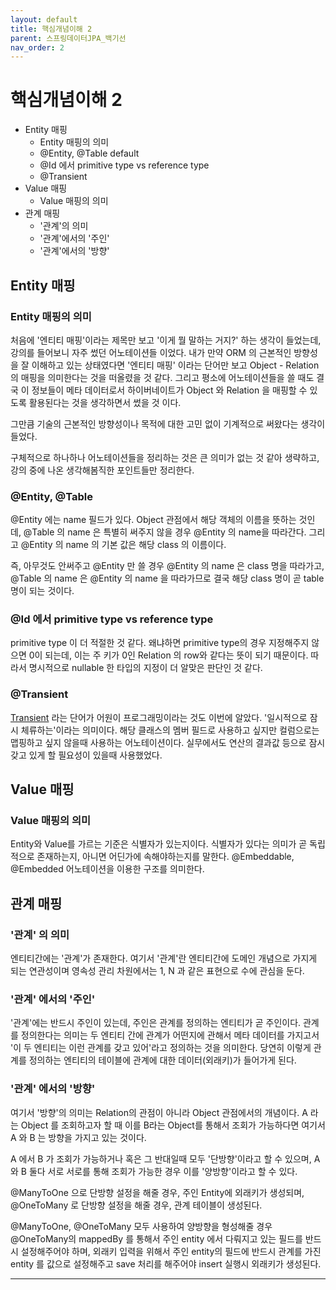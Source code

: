 ```yaml
---
layout: default
title: 핵심개념이해 2
parent: 스프링데이터JPA_백기선
nav_order: 2
---
```


# 핵심개념이해 2

- Entity 매핑
  - Entity 매핑의 의미
  - @Entity, @Table default
  - @Id 에서 primitive type vs reference type
  - @Transient
- Value 매핑
  - Value 매핑의 의미
- 관계 매핑
  - '관계'의 의미
  - '관계'에서의 '주인'
  - '관계'에서의 '방향'
   


## Entity 매핑

### Entity 매핑의 의미
처음에 '엔티티 매핑'이라는 제목만 보고 '이게 뭘 말하는 거지?' 하는 생각이 들었는데, 강의를 들어보니 자주 썼던 어노테이션들 이었다.
내가 만약 ORM 의 근본적인 방향성을 잘 이해하고 있는 상태였다면 '엔티티 매핑' 이라는 단어만 보고 Object - Relation 의 매핑을 의미한다는 것을
떠올렸을 것 같다. 그리고 평소에 어노테이션들을 쓸 때도 결국 이 정보들이 메타 데이터로서 하이버네이트가 Object 와 Relation 을 매핑할 수 있도록 활용된다는
것을 생각하면서 썼을 것 이다.

그만큼 기술의 근본적인 방향성이나 목적에 대한 고민 없이 기계적으로 써왔다는 생각이 들었다.

구체적으로 하나하나 어노테이션들을 정리하는 것은 큰 의미가 없는 것 같아 생략하고, 강의 중에 나온 생각해봄직한 포인트들만 정리한다.

### @Entity, @Table
@Entity 에는 name 필드가 있다. Object 관점에서 해당 객체의 이름을 뜻하는 것인데, @Table 의 name 은 특별히 써주지 않을 경우 @Entity 의 name을 따라간다.
그리고 @Entity 의 name 의 기본 값은 해당 class 의 이름이다.

즉, 아무것도 안써주고 @Entity 만 쓸 경우 @Entity 의 name 은 class 명을 따라가고, @Table 의 name 은 @Entity 의 name 을 따라가므로
결국 해당 class 명이 곧 table 명이 되는 것이다.

### @Id 에서 primitive type vs reference type
primitive type 이 더 적절한 것 같다. 왜냐하면 primitive type의 경우 지정해주지 않으면 0이 되는데, 이는 주 키가 0인 Relation 의 row와 같다는 뜻이 되기 때문이다.
따라서 명시적으로 nullable 한 타입의 지정이 더 알맞은 판단인 것 같다.

### @Transient
[Transient] 라는 단어가 어원이 프로그래밍이라는 것도 이번에 알았다. '일시적으로 잠시 체류하는'이라는 의미이다.
해당 클래스의 멤버 필드로 사용하고 싶지만 컬럼으로는 맵핑하고 싶지 않을때 사용하는 어노테이션이다.
실무에서도 연산의 결과값 등으로 잠시 갖고 있게 할 필요성이 있을때 사용했었다.

## Value 매핑

### Value 매핑의 의미
Entity와 Value를 가르는 기준은 식별자가 있는지이다. 식별자가 있다는 의미가 곧 독립적으로 존재하는지, 아니면 어딘가에 속해야하는지를 말한다.
@Embeddable, @Embedded 어노테이션을 이용한 구조를 의미한다.

## 관계 매핑

### '관계' 의 의미
엔티티간에는 '관계'가 존재한다. 여기서 '관계'란 엔티티간에 도메인 개념으로 가지게 되는 연관성이며 영속성 관리 차원에서는 1, N 과 같은 표현으로 수에 관심을 둔다.

### '관계' 에서의 '주인'
'관계'에는 반드시 주인이 있는데, 주인은 관계를 정의하는 엔티티가 곧 주인이다. 관계를 정의한다는 의미는 두 엔티티 간에 관계가 어떤지에 관해서
메타 데이터를 가지고서 '이 두 엔티티는 이런 관계를 갖고 있어'라고 정의하는 것을 의미한다. 당연히 이렇게 관계를 정의하는 엔티티의 테이블에
관계에 대한 데이터(외래키)가 들어가게 된다.

### '관계' 에서의 '방향'
여기서 '방향'의 의미는 Relation의 관점이 아니라 Object 관점에서의 개념이다. A 라는 Object 를 조회하고자 할 때 이를 B라는 Object를 통해서 조회가 가능하다면
여기서 A 와 B 는 방향을 가지고 있는 것이다.

A 에서 B 가 조회가 가능하거나 혹은 그 반대일때 모두 '단방향'이라고 할 수 있으며,
A 와 B 둘다 서로 서로를 통해 조회가 가능한 경우 이를 '양방향'이라고 할 수 있다.

@ManyToOne 으로 단방향 설정을 해줄 경우, 주인 Entity에 외래키가 생성되며,
@OneToMany 로 단방향 설정을 해줄 경우, 관계 테이블이 생성된다.

@ManyToOne, @OneToMany 모두 사용하여 양방향을 형성해줄 경우 @OneToMany의 mappedBy 를 통해서
주인 entity 에서 다뤄지고 있는 필드를 반드시 설정해주어야 하며, 외래키 입력을 위해서 주인 entity의 필드에 반드시 관계를 가진 entity 를 값으로 설정해주고 save 처리를 해주어야
insert 실행시 외래키가 생성된다.



----
[Transient]: https://en.wikipedia.org/wiki/Transient_(computer_programming)